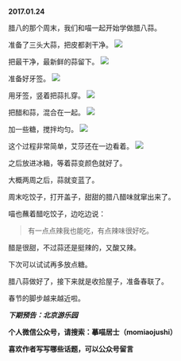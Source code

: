 
          
**2017.01.24**

腊八的那个周末，我们和喵一起开始学做腊八蒜。

准备了三头大蒜，把皮都剥干净。
![](https://mmbiz.qlogo.cn/mmbiz_jpg/uDI3FLln00bSbcReicE9Lr5grZMsiaVLhVoMJ58IzlhwTddDicYopicpZz3Hkia21TpY8ad6CIXibibaXibtOmE2P45biag/0?wx_fmt=jpeg)


把最干净，最新鲜的蒜留下。
![](https://mmbiz.qlogo.cn/mmbiz_jpg/uDI3FLln00bSbcReicE9Lr5grZMsiaVLhVryXdzYyI1vTj8sWTHxkbaXRokca2a1UFHWfjzhFLYibL5PPppZPyHwQ/0?wx_fmt=jpeg)


准备好牙签。
![](https://mmbiz.qlogo.cn/mmbiz_jpg/uDI3FLln00bSbcReicE9Lr5grZMsiaVLhVA6I2woXOGjJpHaR5Kb2nic9PgurhyZ0TxgMicic5IR1d2mREtJ1KUVeSw/0?wx_fmt=jpeg)


用牙签，竖着把蒜扎穿。
![](https://mmbiz.qlogo.cn/mmbiz_jpg/uDI3FLln00bSbcReicE9Lr5grZMsiaVLhVXH9icShWsiaUcyH9oMd7y9gqGrVbZZgicLuRuN7hqMrMRzRxiaMzhvejwQ/0?wx_fmt=jpeg)


把醋和蒜，混合在一起。
![](https://mmbiz.qlogo.cn/mmbiz_jpg/uDI3FLln00bSbcReicE9Lr5grZMsiaVLhVWJwffeCDvt6ROMicxUmlTWtPlhmF7H8SiblWiaMZ40jD5Ks14qMKo2tdQ/0?wx_fmt=jpeg)


加一些糖，搅拌均匀。
![](https://mmbiz.qlogo.cn/mmbiz_jpg/uDI3FLln00bSbcReicE9Lr5grZMsiaVLhV5nxcCNh7Viau6ibB6nQzvMbficqt6KJy9p4AibUA6rD7Zia60DrWAXqicuibg/0?wx_fmt=jpeg)


这个过程非常简单，艾莎还在一边看着。
![](https://mmbiz.qlogo.cn/mmbiz_jpg/uDI3FLln00bSbcReicE9Lr5grZMsiaVLhVZLiaYJYaicYvWMd2cUL6ibBziaia4s2TwjNRAGn5B8eHlx1FdWDforpYicMA/0?wx_fmt=jpeg)


之后放进冰箱，等着蒜变颜色就好了。

大概两周之后，蒜就变蓝了。

周末吃饺子，打开盖子，甜甜的腊八醋味就窜出来了。

喵也蘸着醋吃饺子，边吃边说：
>有一点点辣我也能吃，有点辣味很好吃。


醋是很甜，不过蒜还是挺辣的，又酸又辣。

下次可以试试再多放点糖。

腊八蒜做好了，接下来就是收拾屋子，准备春联了。

春节的脚步越来越近啦。


***下期预告：北京游乐园***


**个人微信公众号，请搜索：摹喵居士（momiaojushi）**

**喜欢作者写写哪些话题，可以公众号留言**

        